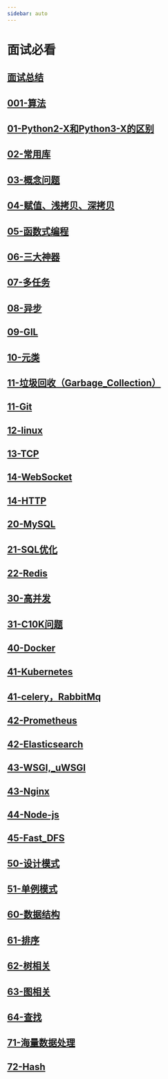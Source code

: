 ```yaml
---
sidebar: auto
---
```


# 面试必看

## [面试总结](./00-面试总结.md)

## [001-算法](./001-算法.md)
## [01-Python2-X和Python3-X的区别](./01-Python2-X和Python3-X的区别.md)
## [02-常用库](./02-常用库.md)
## [03-概念问题](./03-概念问题.md)
## [04-赋值、浅拷贝、深拷贝](./04-赋值、浅拷贝、深拷贝.md)
## [05-函数式编程](./05-函数式编程.md)
## [06-三大神器](./06-三大神器.md)
## [07-多任务](./07-多任务.md)
## [08-异步](./08-异步.md)
## [09-GIL](./09-GIL.md)
## [10-元类](./10-元类.md)
## [11-垃圾回收（Garbage_Collection）](./11-垃圾回收（Garbage_Collection）.md)
## [11-Git](./11-Git.md)
## [12-linux](./12-linux.md)
## [13-TCP](./13-TCP.md)
## [14-WebSocket](./14-WebSocket.md)
## [14-HTTP](./14-HTTP.md)
## [20-MySQL](./20-MySQL.md)
## [21-SQL优化](./21-SQL优化.md)
## [22-Redis](./22-Redis.md)
## [30-高并发](./30-高并发.md)
## [31-C10K问题](./31-C10K问题.md)
## [40-Docker](./40-Docker.md)
## [41-Kubernetes](./41-Kubernetes.md)
## [41-celery，RabbitMq](./41-celery，RabbitMq.md)
## [42-Prometheus](./42-Prometheus.md)
## [42-Elasticsearch](./42-Elasticsearch.md)
## [43-WSGI,_uWSGI](./43-WSGI,_uWSGI.md)
## [43-Nginx](./43-Nginx.md)
## [44-Node-js](./44-Node-js.md)
## [45-Fast_DFS](./45-Fast_DFS.md)
## [50-设计模式](./50-设计模式.md)
## [51-单例模式](./51-单例模式.md)
## [60-数据结构](./60-数据结构.md)
## [61-排序](./61-排序.md)
## [62-树相关](./62-树相关.md)
## [63-图相关](./63-图相关.md)
## [64-查找](./64-查找.md)
## [71-海量数据处理](./71-海量数据处理.md)
## [72-Hash](./72-Hash.md)
